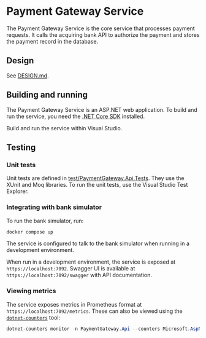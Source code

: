 # Payment Gateway Service

The Payment Gateway Service is the core service that processes payment requests. It calls the acquiring bank API to authorize the payment and stores the payment record in the database.

## Design

See [DESIGN.md](docs/DESIGN.md).

## Building and running

The Payment Gateway Service is an ASP.NET web application. To build and run the service, you need the [.NET Core SDK](https://dotnet.microsoft.com/download) installed.

Build and run the service within Visual Studio.

## Testing

### Unit tests

Unit tests are defined in [test/PaymentGateway.Api.Tests](test/PaymentGateway.Api.Tests/). They use the XUnit and Moq libraries. To run the unit tests, use the Visual Studio Test Explorer.

### Integrating with bank simulator

To run the bank simulator, run:

```bash
docker compose up
```

The service is configured to talk to the bank simulator when running in a development environment.

When run in a development environment, the service is exposed at `https://localhost:7092`. Swagger UI is available at `https://localhost:7092/swagger` with API documentation.

### Viewing metrics

The service exposes metrics in Prometheus format at `https://localhost:7092/metrics`. These can also be viewed using the [`dotnet-counters`](https://learn.microsoft.com/dotnet/core/diagnostics/dotnet-counters) tool:

```powershell
dotnet-counters monitor -n PaymentGateway.Api --counters Microsoft.AspNetCore.Hosting Payments
```
